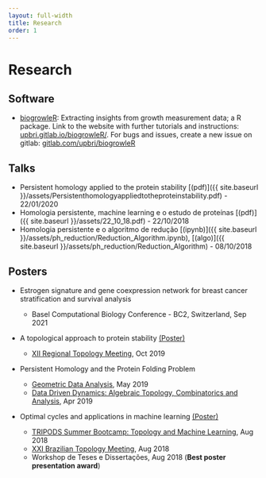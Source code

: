 ```yaml
---
layout: full-width
title: Research
order: 1
---
```


# Research

## Software 

* [biogrowleR](https://upbri.gitlab.io/biogrowleR/): Extracting insights 
from growth measurement data; a R package. Link to the website with 
further tutorials and instructions: 
[upbri.gitlab.io/biogrowleR/](https://upbri.gitlab.io/biogrowleR/). For bugs
and issues, create a new issue on gitlab: 
[gitlab.com/upbri/biogrowleR](https://gitlab.com/upbri/biogrowleR)

## Talks 

* Persistent homology applied to the protein stability [(pdf)]({{ site.baseurl }}/assets/Persistenthomologyappliedtotheproteinstability.pdf) - 22/01/2020
* Homologia persistente, machine learning e o estudo de proteínas [(pdf)]({{ site.baseurl }}/assets/22_10_18.pdf) - 22/10/2018
* Homologia persistente e o algoritmo de redução [(ipynb)]({{ site.baseurl }}/assets/ph_reduction/Reduction_Algorithm.ipynb), [(algo)]({{ site.baseurl }}/assets/ph_reduction/Reduction_Algorithm) - 08/10/2018


## Posters 

* Estrogen signature and gene coexpression network for breast cancer stratification and survival analysis
    * Basel Computational Biology Conference - BC2, Switzerland, Sep 2021

* A topological approach to protein stability [(Poster)](/assets/posterERT2019.pdf)
    * [XII Regional Topology Meeting](http://www.dm.ufscar.br/profs/ert2019), Oct 2019

* Persistent Homology and the Protein Folding Problem
    * [Geometric Data Analysis](https://stevanovichcenter.uchicago.edu/geometric-data-analysis/), May 2019
    * [Data Driven Dynamics: Algebraic Topology, Combinatorics and Analysis](http://www.crm.umontreal.ca/2019/Dynamique19/index_e.php), Apr 2019

* Optimal cycles and applications in machine learning [(Poster)](/assets/Poster_Carlos.pdf)
    * [TRIPODS Summer Bootcamp: Topology and Machine Learning](https://icerm.brown.edu/tripods/tri18-2-tml/), Aug 2018
    * [XXI Brazilian Topology Meeting](http://www.ime.uff.br/topology2018/), Aug 2018
    * Workshop de Teses e Dissertações, Aug 2018 (**Best poster presentation award**)
